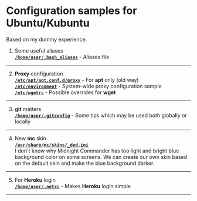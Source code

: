 # Configuration samples for Ubuntu/Kubuntu
Based on my dummy experience.
1. Some useful aliases    
[**`/home/user/.bash_aliases`**](https://github.com/wildfielded/samples-ubuntu/blob/master/home/user/.bash_aliases) - Aliases file    
----
2. **Proxy** configuration    
[**`/etc/apt/apt.conf.d/proxy`**](https://github.com/wildfielded/samples-ubuntu/blob/master/etc/apt/apt.conf.d/proxy) - For **apt** only (old way)    
[**`/etc/environment`**](https://github.com/wildfielded/samples-ubuntu/blob/master/etc/environment) - System-wide proxy configuration sample    
[**`/etc/wgetrc`**](https://github.com/wildfielded/samples-ubuntu/blob/master/etc/wgetrc) - Possible overrides for **wget**    
----
3. **git** matters    
[**`/home/user/.gitconfig`**](https://github.com/wildfielded/samples-ubuntu/blob/master/home/user/.gitconfig) - Some tips which may be used both globally or locally    
----
4. New **mc** skin    
[**`/usr/share/mc/skins/_ded.ini`**](https://github.com/wildfielded/samples-ubuntu/blob/master/usr/share/mc/skins/_ded.ini)    
I don't know why Midnight Commander has too light and bright blue background color on some screens.
We can create our own skin based on the default skin and make the blue background darker.
----
5. For **Heroku** login    
[**`/home/user/.netrc`**](https://github.com/wildfielded/samples-ubuntu/blob/master/home/user/.netrc) - Makes **Heroku** login simple    
----
